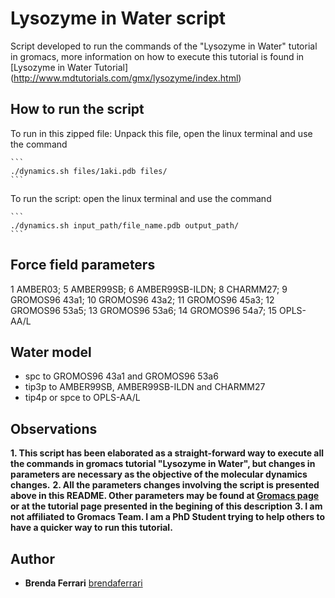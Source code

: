 # Lysozyme in Water script

Script developed to run the commands of the "Lysozyme in Water" tutorial in gromacs, more information on how to execute this tutorial is found in [Lysozyme in Water Tutorial] (http://www.mdtutorials.com/gmx/lysozyme/index.html)

## How to run the script 

To run in this zipped file: Unpack this file, open the linux terminal and use the command

    ```
    ./dynamics.sh files/1aki.pdb files/
    ```

To run the script: open the linux terminal and use the command

    ```
    ./dynamics.sh input_path/file_name.pdb output_path/
    ``` 

## Force field parameters

1 AMBER03; 5 AMBER99SB; 6 AMBER99SB-ILDN; 8 CHARMM27; 9 GROMOS96 43a1; 10 GROMOS96 43a2; 11 GROMOS96 45a3; 12 GROMOS96 53a5; 13 GROMOS96 53a6; 14 GROMOS96 54a7; 15 OPLS-AA/L

## Water model 

* spc to GROMOS96 43a1 and GROMOS96 53a6
* tip3p to AMBER99SB, AMBER99SB-ILDN and CHARMM27
* tip4p or spce to OPLS-AA/L

## Observations

**1. This script has been elaborated as a straight-forward way to execute all the commands in gromacs tutorial "Lysozyme in Water", but changes in parameters are necessary as the objective of the molecular dynamics changes.**
**2. All the parameters changes involving the script is presented above in this README. Other parameters may be found at [Gromacs page](http://www.gromacs.org/) or at the tutorial page presented in the begining of this description** 
**3. I am not affiliated to Gromacs Team. I am a PhD Student trying to help others to have a quicker way to run this tutorial.**

## Author

* **Brenda Ferrari** [brendaferrari](https://github.com/brendaferrari)
